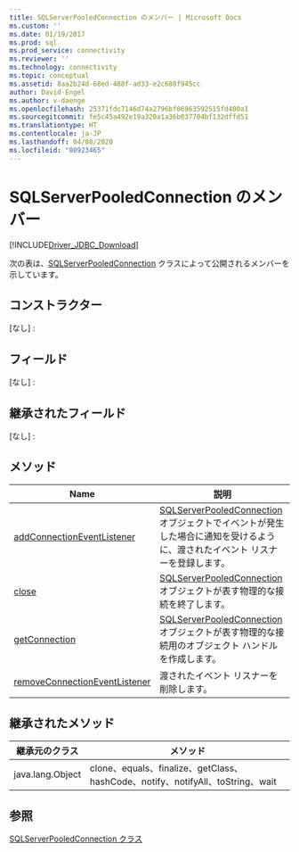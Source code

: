 ```yaml
---
title: SQLServerPooledConnection のメンバー | Microsoft Docs
ms.custom: ''
ms.date: 01/19/2017
ms.prod: sql
ms.prod_service: connectivity
ms.reviewer: ''
ms.technology: connectivity
ms.topic: conceptual
ms.assetid: 8aa2b24d-68ed-488f-ad33-e2c688f945cc
author: David-Engel
ms.author: v-daenge
ms.openlocfilehash: 25371fdc7146d74a2796bf06963592515fd400a1
ms.sourcegitcommit: fe5c45a492e19a320a1a36b037704bf132dffd51
ms.translationtype: HT
ms.contentlocale: ja-JP
ms.lasthandoff: 04/08/2020
ms.locfileid: "80923465"
---
```

# <a name="sqlserverpooledconnection-members"></a>SQLServerPooledConnection のメンバー
[!INCLUDE[Driver_JDBC_Download](../../../includes/driver_jdbc_download.md)]

  次の表は、[SQLServerPooledConnection](../../../connect/jdbc/reference/sqlserverpooledconnection-class.md) クラスによって公開されるメンバーを示しています。  
  
## <a name="constructors"></a>コンストラクター  
 [なし] :  
  
## <a name="fields"></a>フィールド  
 [なし] :  
  
## <a name="inherited-fields"></a>継承されたフィールド  
 [なし] :  
  
## <a name="methods"></a>メソッド  
  
|Name|説明|  
|----------|-----------------|  
|[addConnectionEventListener](../../../connect/jdbc/reference/addconnectioneventlistener-method-sqlserverpooledconnection.md)|[SQLServerPooledConnection](../../../connect/jdbc/reference/sqlserverpooledconnection-class.md) オブジェクトでイベントが発生した場合に通知を受けるように、渡されたイベント リスナーを登録します。|  
|[close](../../../connect/jdbc/reference/close-method-sqlserverpooledconnection.md)|[SQLServerPooledConnection](../../../connect/jdbc/reference/sqlserverpooledconnection-class.md) オブジェクトが表す物理的な接続を終了します。|  
|[getConnection](../../../connect/jdbc/reference/getconnection-method-sqlserverpooledconnection.md)|[SQLServerPooledConnection](../../../connect/jdbc/reference/sqlserverpooledconnection-class.md) オブジェクトが表す物理的な接続用のオブジェクト ハンドルを作成します。|  
|[removeConnectionEventListener](../../../connect/jdbc/reference/removeconnectioneventlistener-method-sqlserverpooledconnection.md)|渡されたイベント リスナーを削除します。|  
  
## <a name="inherited-methods"></a>継承されたメソッド  
  
|継承元のクラス|メソッド|  
|---------------------------|-------------|  
|java.lang.Object|clone、equals、finalize、getClass、hashCode、notify、notifyAll、toString、wait|  
  
## <a name="see-also"></a>参照  
 [SQLServerPooledConnection クラス](../../../connect/jdbc/reference/sqlserverpooledconnection-class.md)  
  
  
